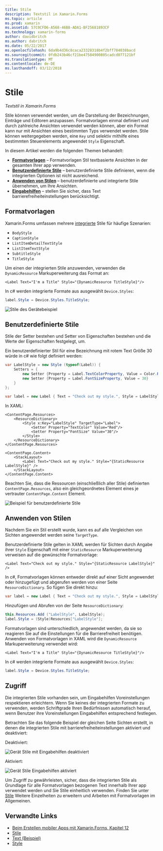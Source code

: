 ```yaml
---
title: Stile
description: Textstil in Xamarin.Forms
ms.topic: article
ms.prod: xamarin
ms.assetid: 57C0CFD6-A568-46B8-ADA1-BF25681893CF
ms.technology: xamarin-forms
author: davidbritch
ms.author: dabritch
ms.date: 05/22/2017
ms.openlocfilehash: 6da9b4d36c8caca23328318b4f2bff784038bacd
ms.sourcegitcommit: 0fdb243b46cf21be47584900805cadcd077121bf
ms.translationtype: MT
ms.contentlocale: de-DE
ms.lasthandoff: 03/12/2018
---
```

# <a name="styles"></a>Stile

_Textstil in Xamarin.Forms_


Stile können verwendet werden, um die Darstellung der Bezeichnungen, Einträge und Editoren anzupassen. Formatvorlagen einmal definiert und durch zahlreiche Ansichten verwendet werden können, aber ein Format kann nur mit Ansichten eines bestimmten Typs verwendet werden.
Stile können weitergegeben werden, eine `Key` und selektiv mithilfe eines bestimmten Steuerelements angewendet `Style` Eigenschaft.

In diesem Artikel werden die folgenden Themen behandelt:

- **[Formatvorlagen](#Built-In_Styles)**  &ndash; Formatvorlagen Stil textbasierte Ansichten in der gesamten Ihrer app verwenden.
- **[Benutzerdefinierte Stile](#Custom_Styles)**  &ndash; benutzerdefinierte Stile definieren, wenn die integrierten Optionen ist nicht ausreichend.
- **[Anwenden von Stilen](#Applying_Styles)**  &ndash; benutzerdefinierte und integrierte Stile übernehmen, um Ihre Ansichten.
- **[Eingabehilfen](#Accessibility)**  &ndash; stellen Sie sicher, dass Text barrierefreiheiteinstellungen berücksichtigt.

<a name="Built-In_Styles" />

## <a name="built-in-styles"></a>Formatvorlagen

Xamarin.Forms umfassen mehrere [integrierte](http://developer.xamarin.com/api/type/Xamarin.Forms.Device+Styles/) Stile für häufige Szenarien:

- `BodyStyle`
- `CaptionStyle`
- `ListItemDetailTextStyle`
- `ListItemTextStyle`
- `SubtitleStyle`
- `TitleStyle`

Um einen der integrierten Stile anzuwenden, verwenden die `DynamicResource` Markuperweiterung das Format an:

```xaml
<Label Text="I'm a Title" Style="{DynamicResource TitleStyle}"/>
```

In c# werden integrierte Formate aus ausgewählt `Device.Styles`:

```csharp
label.Style = Device.Styles.TitleStyle;
```

![](styles-images/builtinstyles.png "Stile des Gerätebeispiel")

<a name="Custom_Styles" />

## <a name="custom-styles"></a>Benutzerdefinierte Stile

Stile der Setter bestehen und Setter von Eigenschaften bestehen und die Werte der Eigenschaften festgelegt, um.

Ein benutzerdefinierter Stil für eine Bezeichnung mit rotem Text Größe 30 würde in c# wie folgt definiert werden:

```csharp
var LabelStyle = new Style (typeof(Label)) {
    Setters = {
        new Setter {Property = Label.TextColorProperty, Value = Color.Red},
        new Setter {Property = Label.FontSizeProperty, Value = 30}
    }
};

var label = new Label { Text = "Check out my style.", Style = LabelStyle };
```

In XAML:

```xaml
<ContentPage.Resources>
    <ResourceDictionary>
        <Style x:Key="LabelStyle" TargetType="Label">
            <Setter Property="TextColor" Value="Red"/>
            <Setter Property="FontSize" Value="30"/>
        </Style>
    </ResourceDictionary>
</ContentPage.Resources>

<ContentPage.Content>
    <StackLayout>
        <Label Text="Check out my style." Style="{StaticResource LabelStyle}" />
    </StackLayout>
</ContentPage.Content>
```

Beachten Sie, dass die Ressourcen (einschließlich aller Stile) definierten `ContentPage.Resources`, also ein gleichgeordnetes Element eines je vertrauter `ContentPage.Content` Element.

![](styles-images/customstyle.png "Beispiel für benutzerdefinierte Stile")

<a name="Applying_Styles" />

## <a name="applying-styles"></a>Anwenden von Stilen

Nachdem Sie ein Stil erstellt wurde, kann es auf alle Vergleichen von Sichten angewendet werden seine `TargetType`.

Benutzerdefinierte Stile gelten in XAML werden für Sichten durch Angabe ihrer `Style` Eigenschaft mit einer `StaticResource` Markuperweiterung verweisen auf die gewünschte Formatvorlage:

```xaml
<Label Text="Check out my style." Style="{StaticResource LabelStyle}" />
```

In c#, Formatvorlagen können entweder direkt auf einer Sicht angewendet oder hinzugefügt und abgerufen werden von einer Seite `ResourceDictionary`. So fügen Sie direkt hinzu:

```csharp
var label = new Label { Text = "Check out my style.", Style = LabelStyle };
```

Hinzufügen und Abrufen von der Seite `ResourceDictionary`:

```csharp
this.Resources.Add ("LabelStyle", LabelStyle);
label.Style = (Style)Resources["LabelStyle"];
```

Formatvorlagen sind unterschiedlich, angewendet werden, da sie so reagieren Sie auf die Einstellungen für die Barrierefreiheit benötigen. Anwenden von Formatvorlagen in XAML wird die `DynamicResource` Markuperweiterung verwendet wird:

```xaml
<Label Text="I'm a Title" Style="{DynamicResource TitleStyle}"/>
```

In c# werden integrierte Formate aus ausgewählt `Device.Styles`:

```csharp
label.Style = Device.Styles.TitleStyle;
```

## <a name="accessibility"></a>Zugriff

Die integrierten Stile vorhanden sein, um Eingabehilfen Voreinstellungen respektieren erleichtern. Wenn Sie keines der integrierten Formate zu verwenden, werden Schriftgrade Ihren Bedürfnissen automatisch herauf, wenn Benutzer ihre Voreinstellungen Eingabehilfen entsprechend festlegen.

Betrachten Sie das folgende Beispiel der gleichen Seite Sichten erstellt, in denen die integrierten Stile mit barrierefreiheiteinstellungen aktiviert und deaktiviert:

Deaktiviert:

![](styles-images/pre-access.png "Gerät Stile mit Eingabehilfen deaktiviert")

Aktiviert:

![](styles-images/post-access.png "Gerät Stile Eingabehilfen aktiviert")

Um Zugriff zu gewährleisten, sicher, dass die integrierten Stile als Grundlage für alle Formatvorlagen bezogenen Text innerhalb Ihrer app verwendet werden und Sie Stile einheitlich verwenden. Finden Sie unter [Stile](~/xamarin-forms/user-interface/styles/index.md) Weitere Einzelheiten zu erweitern und Arbeiten mit Formatvorlagen im Allgemeinen.


## <a name="related-links"></a>Verwandte Links

- [Beim Erstellen mobiler Apps mit Xamarin.Forms, Kapitel 12](https://developer.xamarin.com/r/xamarin-forms/book/chapter12.pdf)
- [Stile](~/xamarin-forms/user-interface/styles/index.md)
- [Text (Beispiel)](https://developer.xamarin.com/samples/xamarin-forms/UserInterface/Text)
- [Style](http://developer.xamarin.comhttps://developer.xamarin.com/api/type/Xamarin.Forms.Style/)
